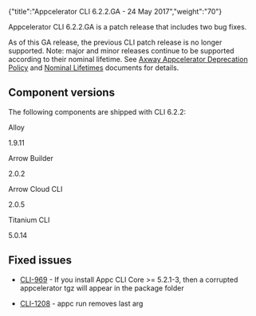 {"title":"Appcelerator CLI 6.2.2.GA - 24 May 2017","weight":"70"}

Appcelerator CLI 6.2.2.GA is a patch release that includes two bug fixes.

As of this GA release, the previous CLI patch release is no longer supported. Note: major and minor releases continue to be supported according to their nominal lifetime. See [Axway Appcelerator Deprecation Policy](/docs/appc/AMPLIFY_Appcelerator_Services_Overview/Axway_Appcelerator_Deprecation_Policy/) and [Nominal Lifetimes](/docs/appc/AMPLIFY_Appcelerator_Services_Overview/Axway_Appcelerator_Product_Lifecycle/#NominalLifetimes) documents for details.

## Component versions

The following components are shipped with CLI 6.2.2:

Alloy

1.9.11

Arrow Builder

2.0.2

Arrow Cloud CLI

2.0.5

Titanium CLI

5.0.14

## Fixed issues

* [CLI-969](https://jira.appcelerator.org/browse/CLI-969) - If you install Appc CLI Core >= 5.2.1-3, then a corrupted appcelerator tgz will appear in the package folder

* [CLI-1208](https://jira.appcelerator.org/browse/CLI-1208) - appc run removes last arg
